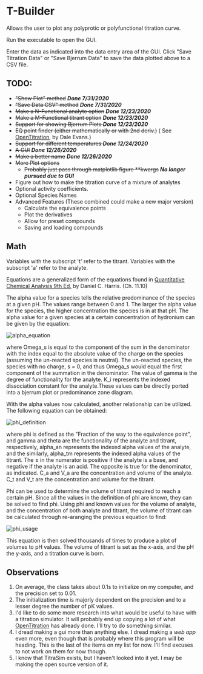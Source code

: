 # T-Builder

Allows the user to plot any polyprotic or polyfunctional titration curve.

Run the executable to open the GUI.

Enter the data as indicated into the data entry area of the GUI. Click "Save Titration Data" or "Save Bjerrum Data" to
save the data plotted above to a CSV file.

## TODO:

* <del>"Show Plot" method</del> ***Done 7/31/2020***
* <del>"Save Data CSV" method</del> ***Done 7/31/2020***
* <del>Make a N-Functional analyte option</del> ***Done 12/23/2020***
* <del>Make a M-Functional titrant option</del> ***Done 12/23/2020***
* <del>Support for showing Bjerrum Plots </del> ***Done 12/23/2020***
* <del>EQ point finder (either mathematically or with 2nd deriv.)</del> (
  See [OpenTitration](https://github.com/dalevens/OpenTitration), by Dale Evans.)
* <del>Support for different temperatures </del> ***Done 12/24/2020***
* <del>A GUI</del> ***Done 12/26/2020***
* <del>Make a better name</del> ***Done 12/26/2020***
* <del>More Plot options</del>
    * <del>Probably just pass through matplotlib figure **kwargs</del> ***No longer pursued due to GUI***
* Figure out how to make the titration curve of a mixture of analytes
* Optional activity coefficients.
* Optional Species Names
* Advanced Features (These combined could make a new major version)
    * Calculate the equivalence points
    * Plot the derivatives
    * Allow for preset compounds
    * Saving and loading compounds

## Math

Variables with the subscript 't' refer to the titrant. Variables with the subscript 'a' refer to the analyte.

Equations are a generalized form of the equations found
in [Quantitative Chemical Analysis 9th Ed.](https://www.amazon.com/Quantitative-Chemical-Analysis-Daniel-Harris/dp/146413538X)
by Daniel C. Harris. (Ch. 11.10)

The alpha value for a species tells the relative predominance of the species at a given pH. The values range between 0
and 1. The larger the alpha value for the species, the higher concentration the species is in at that pH. The alpha
value for a given species at a certain concentration of hydronium can be given by the equation:

![alpha_equation](https://latex.codecogs.com/png.latex?\dpi{200}&space;\bg_white&space;\fn_cm&space;\alpha_s&space;=&space;\frac{\Omega_s}{\sum_{n,m=\gamma,0}&space;^{0,&space;\gamma}([H^&plus;]^{n}&space;*&space;\prod^{m}&space;_{i=0}(K_i))})

where Omega_s is equal to the component of the sum in the denominator with the index equal to the absolute value of the
charge on the species (assuming the un-reacted species is neutral). The un-reacted species, the species with no charge,
s = 0, and thus Omega_s would equal the first component of the summation in the denominator. The value of gamma is the
degree of functionality for the analyte. K_i represents the indexed dissociation constant for the analyte.These values
can be directly ported into a bjerrum plot or predominance zone diagram.

With the alpha values now calculated, another relationship can be utilized. The following equation can be obtained:

![phi_definition](https://latex.codecogs.com/png.latex?\dpi{200}&space;\bg_white&space;\phi&space;\equiv\frac{C_tV_t}{C_aV_a}=&space;\frac{(\sum_{n=0}^{\gamma}n\alpha_{an})\pm\frac{[H^&plus;]-[OH^-]}{C_a}}{(\sum_{m=0}^{\theta}m\alpha_{tm})\mp\frac{[H^&plus;]-[OH^-]}{C_t}})

where phi is defined as the "Fraction of the way to the equivalence point", and gamma and theta are the functionality of
the analyte and titrant, respectively, alpha_an represents the indexed alpha values of the analyte, and the similarly,
alpha_tm represents the indexed alpha values of the titrant. The ± in the numerator is positive if the analyte is a
base, and negative if the analyte is an acid. The opposite is true for the denominator, as indicated. C_a and V_a are
the concentration and volume of the analyte. C_t and V_t are the concentration and volume for the titrant.

Phi can be used to determine the volume of titrant required to reach a certain pH. Since all the values in the
definition of phi are known, they can be solved to find phi. Using phi and known values for the volume of analyte, and
the concentration of both analyte and titrant, the volume of titrant can be calculated through re-aranging the previous
equation to find:

![phi_usage](https://latex.codecogs.com/png.latex?\dpi{200}&space;\bg_white&space;V_t&space;=&space;\frac{\phi&space;C_a&space;V_a}&space;{C_t})

This equation is then solved thousands of times to produce a plot of volumes to pH values. The volume of titrant is set
as the x-axis, and the pH the y-axis, and a titration curve is born.

## Observations

1) On average, the class takes about 0.1s to initialize on my computer, and the precision set to 0.01.
2) The initialization time is majorly dependent on the precision and to a lesser degree the number of pK values.
3) I'd like to do some more research into what would be useful to have with a titration simulator. It will probably end
   up copying a lot of what [OpenTitration](https://github.com/dalevens/OpenTitration) has already done. I'll try to do
   something similar.
4) I dread making a gui more than anything else. I dread making a *web app* even more, even though that is probably
   where this program will be heading. This is the last of the items on my list for now. I'll find excuses to not work
   on them for now though.
5) I know that TitraSim exists, but I haven't looked into it yet. I may be making the open source version of it.     

